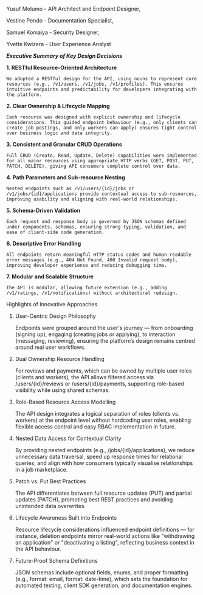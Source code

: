 Yusuf Molumo - API Architect and Endpoint Designer,

Vestine Pendo - Documentation Specialist,

Samuel Komaiya - Security Designer,

Yvette Kwizera - User Experience Analyst


***Executive Summary of Key Design Decisions***

**1. RESTful Resource-Oriented Architecture**

    We adopted a RESTful design for the API, using nouns to represent core resources (e.g., /v1/users, /v1/jobs, /v1/profiles). This ensures intuitive endpoints and predictability for developers integrating with the platform.

**2. Clear Ownership & Lifecycle Mapping**

    Each resource was designed with explicit ownership and lifecycle considerations. This guided endpoint behaviour (e.g., only clients can create job postings, and only workers can apply) ensures tight control over business logic and data integrity.

**3. Consistent and Granular CRUD Operations**

    Full CRUD (Create, Read, Update, Delete) capabilities were implemented for all major resources using appropriate HTTP verbs (GET, POST, PUT, PATCH, DELETE), giving API consumers complete control over data.

**4. Path Parameters and Sub-resource Nesting**

    Nested endpoints such as /v1/users/{id}/jobs or /v1/jobs/{id}/applications provide contextual access to sub-resources, improving usability and aligning with real-world relationships.

**5. Schema-Driven Validation**

    Each request and response body is governed by JSON schemas defined under components. schemas, ensuring strong typing, validation, and ease of client-side code generation.

**6. Descriptive Error Handling**


    All endpoints return meaningful HTTP status codes and human-readable error messages (e.g., 404 Not Found, 400 Invalid request body), improving developer experience and reducing debugging time.

**7. Modular and Scalable Structure**


    The API is modular, allowing future extension (e.g., adding /v1/ratings, /v1/notifications) without architectural redesign.


Highlights of Innovative Approaches

1. User-Centric Design Philosophy

    Endpoints were grouped around the user's journey — from onboarding (signing up), engaging (creating jobs or applying), to interaction (messaging, reviewing), ensuring the platform’s design remains centred around real user workflows.

2. Dual Ownership Resource Handling

    For reviews and payments, which can be owned by multiple user roles (clients and workers), the API allows filtered access via /users/{id}/reviews or /users/{id}/payments, supporting role-based visibility while using shared schemas.

3. Role-Based Resource Access Modelling

    The API design integrates a logical separation of roles (clients vs. workers) at the endpoint level without hardcoding user roles, enabling flexible access control and easy RBAC implementation in future.

4. Nested Data Access for Contextual Clarity

    By providing nested endpoints (e.g., /jobs/{id}/applications), we reduce unnecessary data traversal, speed up response times for relational queries, and align with how consumers typically visualise relationships in a job marketplace.

5. Patch vs. Put Best Practices

    The API differentiates between full resource updates (PUT) and partial updates (PATCH), promoting best REST practices and avoiding unintended data overwrites.

6. Lifecycle Awareness Built into Endpoints

    Resource lifecycle considerations influenced endpoint definitions — for instance, deletion endpoints mirror real-world actions like "withdrawing an application" or "deactivating a listing", reflecting business context in the API behaviour.

7. Future-Proof Schema Definitions

    JSON schemas include optional fields, enums, and proper formatting (e.g., format: email, format: date-time), which sets the foundation for automated testing, client SDK generation, and documentation engines.
